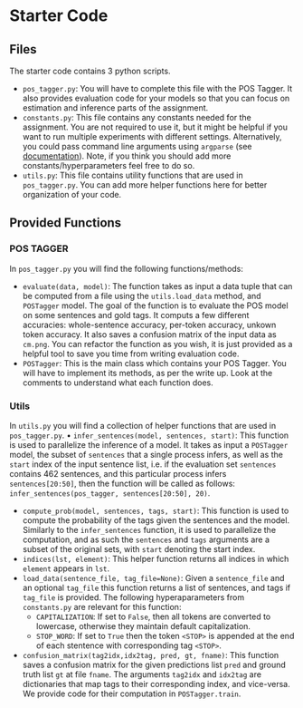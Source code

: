 # Starter Code 

## Files
The starter code contains 3 python scripts.
* `pos_tagger.py`: You will have to complete this file with the POS Tagger. It also provides evaluation code for your models so that you can focus on estimation and inference parts of the assignment. 
*  `constants.py`: This file contains any constants needed for the assignment. You are not required to use it, but it might be helpful if you want to run multiple experiments with different settings. Alternatively, you could pass command line arguments using `argparse` (see [documentation](https://docs.python.org/3/library/argparse.html)). Note, if you think you should add more constants/hyperparameters feel free to do so. 
* `utils.py`:  This file contains utility functions that are used in `pos_tagger.py`. You can add more helper functions here for better organization of your code. 

## Provided Functions

### POS TAGGER

In `pos_tagger.py` you will find the following functions/methods:
* `evaluate(data, model)`: The function takes as input a data tuple that can be computed from a file using the `utils.load_data` method, and  `POSTagger` model. The goal of the function is to evaluate the POS model on some sentences and gold tags. It computs a few different accuracies: whole-sentence accuracy, per-token accuracy, unkown token accuracy. It also saves a confusion matrix of the input data as `cm.png`. You can refactor the function as you wish, it is just provided as a helpful tool to save you time from writing evaluation code. 
* `POSTagger`: This is the main class which contains your POS Tagger. You will have to implement its methods, as per the write up. Look at the comments to understand what each function does.

### Utils
In `utils.py` you will find a collection of helper functions that are used in `pos_tagger.py`. 
• `infer_sentences(model, sentences, start)`: This function is used to parallelize the inference of a model. It takes as input a `POSTagger` model, the subset of  `sentences` that a single process infers, as well as the `start` index of the input sentence list, i.e. if the evaluation set `sentences` contains 462 sentences, and this particular process infers `sentences[20:50]`, then the function will be called as follows: `infer_sentences(pos_tagger, sentences[20:50], 20)`.
* `compute_prob(model, sentences, tags, start)`: This function is used to compute the probability of the tags given the sentences and the model. Similarly to the `infer_sentences` function, it is used to parallelize the computation, and as such the `sentences` and `tags` arguments are a subset of the original sets, with `start` denoting the start index. 
* `indices(lst, element)`: This helper function returns all indices in which `element` appears in `lst`.
* `load_data(sentence_file, tag_file=None)`: Given a `sentence_file` and an optional `tag_file` this function returns a list of sentences, and tags if `tag_file` is provided. The following hyperaparameters from `constants.py` are relevant for this function:
    - `CAPITALIZATION`: If set to `False`, then all tokens are converted to lowercase, otherwise they maintain default capitalization.
    - `STOP_WORD`: If set to `True` then the token `<STOP>` is appended at the end of each stentence with corresponding tag `<STOP>`.
* `confusion_matrix(tag2idx,idx2tag, pred, gt, fname)`: This function saves a confusion matrix for the given predictions list `pred` and ground truth list `gt` at file `fname`. The arguments `tag2idx` and `idx2tag` are dictionaries that map tags to their corresponding index, and vice-versa. We provide code for their computation in `POSTagger.train`.
